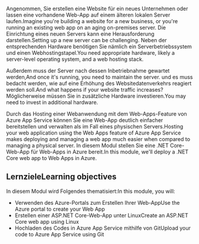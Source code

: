 <span data-ttu-id="c948f-101">Angenommen, Sie erstellen eine Website für ein neues Unternehmen oder lassen eine vorhandene Web-App auf einem älteren lokalen Server laufen.</span><span class="sxs-lookup"><span data-stu-id="c948f-101">Imagine you're building a website for a new business, or you're running an existing web app on an aging on-premises server.</span></span> <span data-ttu-id="c948f-102">Die Einrichtung eines neuen Servers kann eine Herausforderung darstellen.</span><span class="sxs-lookup"><span data-stu-id="c948f-102">Setting up a new server can be challenging.</span></span> <span data-ttu-id="c948f-103">Neben der entsprechenden Hardware benötigen Sie nämlich ein Serverbetriebssystem und einen Webhostingstapel.</span><span class="sxs-lookup"><span data-stu-id="c948f-103">You need appropriate hardware, likely a server-level operating system, and a web hosting stack.</span></span>

<span data-ttu-id="c948f-104">Außerdem muss der Server nach dessen Inbetriebnahme gewartet werden,</span><span class="sxs-lookup"><span data-stu-id="c948f-104">And once it's running, you need to maintain the server.</span></span> <span data-ttu-id="c948f-105">und es muss bedacht werden, wie auf eine Erhöhung des Websitedatenverkehrs reagiert werden soll.</span><span class="sxs-lookup"><span data-stu-id="c948f-105">And what happens if your website traffic increases?</span></span> <span data-ttu-id="c948f-106">Möglicherweise müssen Sie in zusätzliche Hardware investieren.</span><span class="sxs-lookup"><span data-stu-id="c948f-106">You may need to invest in additional hardware.</span></span>

<span data-ttu-id="c948f-107">Durch das Hosting einer Webanwendung mit dem Web-Apps-Feature von Azure App Service können Sie eine Web-App deutlich einfacher bereitstellen und verwalten als im Fall eines physischen Servers.</span><span class="sxs-lookup"><span data-stu-id="c948f-107">Hosting your web application using the Web Apps feature of Azure App Service makes deploying and managing a web app much easier when compared to managing a physical server.</span></span> <span data-ttu-id="c948f-108">In diesem Modul stellen Sie eine .NET Core-Web-App für Web-Apps in Azure bereit.</span><span class="sxs-lookup"><span data-stu-id="c948f-108">In this module, we'll deploy a .NET Core web app to Web Apps in Azure.</span></span>

## <a name="learning-objectives"></a><span data-ttu-id="c948f-109">Lernziele</span><span class="sxs-lookup"><span data-stu-id="c948f-109">Learning objectives</span></span>

<span data-ttu-id="c948f-110">In diesem Modul wird Folgendes thematisiert:</span><span class="sxs-lookup"><span data-stu-id="c948f-110">In this module, you will:</span></span>

- <span data-ttu-id="c948f-111">Verwenden des Azure-Portals zum Erstellen Ihrer Web-App</span><span class="sxs-lookup"><span data-stu-id="c948f-111">Use the Azure portal to create your Web App</span></span>
- <span data-ttu-id="c948f-112">Erstellen einer ASP.NET Core-Web-App unter Linux</span><span class="sxs-lookup"><span data-stu-id="c948f-112">Create an ASP.NET Core web app using Linux</span></span>
- <span data-ttu-id="c948f-113">Hochladen des Codes in Azure App Service mithilfe von Git</span><span class="sxs-lookup"><span data-stu-id="c948f-113">Upload your code to Azure App Service using Git</span></span>
